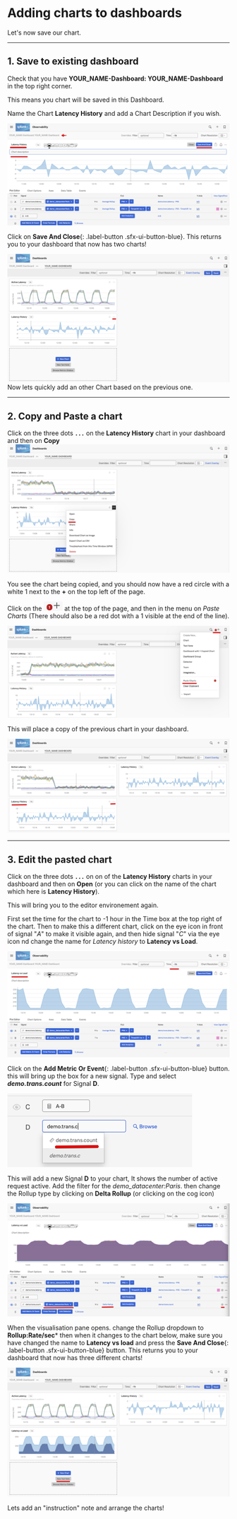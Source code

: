 # Adding charts to dashboards

Let's now save our chart.

---
## 1. Save to existing dashboard
Check that you have **YOUR_NAME-Dashboard: YOUR_NAME-Dashboard** in the top right corner. 

This means you chart will be saved in this Dashboard.

Name the Chart **Latency History**  and add a Chart Description if you wish.

![Save Chart 1](../images/dashboards/M-MoreCharts-1.png)

Click on **Save And Close**{: .label-button .sfx-ui-button-blue}. This returns you to your dashboard that now has two charts!

![Save Chart 2](../images/dashboards/M-MoreCharts-2.png)
Now lets quickly add an other Chart based on the previous one.

---

## 2. Copy and Paste a chart
Click on the three dots **`...`** on the **Latency History** chart in your dashboard and then on **Copy** 
![Copy chart](../images/dashboards/M-MoreCharts-3.png)

You  see the chart being copied, and  you should now have a red circle with a white 1 next to the **+** on the top left of the page. 

Click on the ![red one](../images/dashboards/M-MoreCharts-4.png) at the top of the page, and then in the menu on *Paste Charts* (There should also be a red dot with a 1 visible at the end of the line).

![Past charts](../images/dashboards/M-MoreCharts-5.png)

This will place a copy of the previous chart in your dashboard.

![Three Dashboard](../images/dashboards/M-MoreCharts-6.png)

---

## 3. Edit the pasted chart
Click on the three dots **`...`** on on of the **Latency History** charts in your dashboard and then on **Open** (or you can click on the name of the chart which here is **Latency History**).

This will bring you to the editor environement again.

First set the time for the chart to -1 hour in the Time box at the top right of the chart. Then to make this a different chart, click on the eye icon in front of signal "*A*" to make it visible again, and then hide signal "*C*" via the eye icon nd  change the name for *Latency history* to **Latency vs Load**. 

![Set Visibility](../images/dashboards/M-MoreCharts-7.png)

Click on the **Add Metric Or Event**{: .label-button .sfx-ui-button-blue} button.  this will bring up the box  for a new signal. Type and select ***demo.trans.count***  for Signal **D**.

![Dashboard Info](../images/dashboards/M-MoreCharts-8.png)

This will add a new Signal **D** to your chart, It shows the number of active request active. Add the filter for the *demo_datacenter:Paris*.
then change the Rollup type by clicking on **Delta Rollup** (or clicking on the cog icon) 

![rollup change](../images/dashboards/M-MoreCharts-9.png)

When the visualisation pane opens. change the  Rollup  dropdown to  **Rollup:Rate/sec*** then when it changes to the chart below, make sure you have changed the name to **Latency vs load**  and press  the  **Save And Close**{: .label-button .sfx-ui-button-blue} button. This returns you to your dashboard that now has three different charts!

![three charts](../images/dashboards/M-MoreCharts-10.png)

Lets add an "instruction" note  and arrange the charts!
